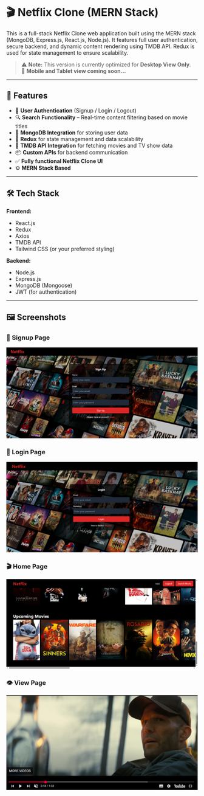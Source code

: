 # 🎬 Netflix Clone (MERN Stack)

This is a full-stack Netflix Clone web application built using the MERN stack (MongoDB, Express.js, React.js, Node.js). It features full user authentication, secure backend, and dynamic content rendering using TMDB API. Redux is used for state management to ensure scalability.

> ⚠️ **Note:** This version is currently optimized for **Desktop View Only**.  
📱 **Mobile and Tablet view coming soon...**

---

## 🚀 Features

- 🔐 **User Authentication** (Signup / Login / Logout)
- 🔍 **Search Functionality** – Real-time content filtering based on movie titles
- 💾 **MongoDB Integration** for storing user data
- 🔁 **Redux** for state management and data scalability
- 🎥 **TMDB API Integration** for fetching movies and TV show data
- 📦 **Custom APIs** for backend communication
- ✅ **Fully functional Netflix Clone UI**
- ⚙️ **MERN Stack Based**

---

## 🛠️ Tech Stack

**Frontend:**
- React.js
- Redux
- Axios
- TMDB API
- Tailwind CSS (or your preferred styling)

**Backend:**
- Node.js
- Express.js
- MongoDB (Mongoose)
- JWT (for authentication)

---
## 🖼️ Screenshots

### 🔐 Signup Page  
![Signup](https://raw.githubusercontent.com/raigulukharal/netflix/main/screenshots/signup.png)

### 🔑 Login Page  
![Login](https://raw.githubusercontent.com/raigulukharal/netflix/main/screenshots/login.png)

### 🎬 Home Page  
![Home](https://raw.githubusercontent.com/raigulukharal/netflix/main/screenshots/home.png)

### 👁️ View Page  
![View](https://raw.githubusercontent.com/raigulukharal/netflix/main/screenshots/view.png)
